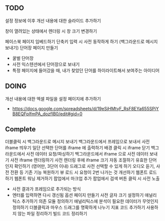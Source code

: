 ## TODO

설정 정보에 이후 개선 내용에 대한 슬라이드 추가하기

창이 열려있는 상태에서 렌더링 시 창 크기 변경하기

페이스북 페이지 임베드하기
단축키 입력 시 사전 동작하게 하기 (백그라운드로 메시지 보내기)
단어장 페이지 만들기
  - 꿀벌 단어장
  - 사전 익스텐션에서 단어장으로 보내기
  - 특정 페이지에 들어갔을 때, 내가 찾았던 단어를 하이라이트해서 보여주는 아이디어


## DOING
개선 내용에 대한 엑셀 파일을 설정 페이지에 추가하기
  - https://docs.google.com/spreadsheets/d/19eSjHMtyF_RsF8EYa655SPjYB8EQFplfmPA_dozfIB0/edit#gid=0



## Complete
더블클릭 시 백그라운드로 메시지 보내기
백그라운드에서 프레임으로 보내서 사전 iframe 띄우기
일단 선택한 단어를 iframe 에 출력하기
배경 클릭 시 iframe 닫기
백그라운드에서 사전 데이터 요청/파싱하기
백그라운드에서 iframe 으로 사전 데이터 보내기
사전 iframe 렌더링하기
사전 렌더링 후에 iframe 크기 자동 조절하기
유효한 단어인지 확인하기 (영어만, 3단어 이내)
드래그로 사전 선택할 수 있게 하기
오디오 듣기, 사전 전환 등 기존 기능 복원하기
뷰 로드 시 요청이 2번 나가는 것 개선하기
웹폰트 로드하기
웹폰트 워닝 제거하기
팝업에서 마크업 추가
팝업에서 검색 버튼 클릭 시 사전 노출
- 사전 결과가 프레임으로 추가되는 방식
- 엔터를 입력하면 다시 갱신됨
옵션 페이지 만들기
사전 글자 크기 설정하기
애널리틱스 추가하기
의존 모듈 정의하기
애널리틱스에 분석이 필요한 데이터가 무엇인지 정의하기
더블클릭과 마우스 드래그를 명확하게 나누기
지표 코드 추가하기
사용하지 않는 파일 정리하기
빌드 코드 정리하기